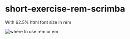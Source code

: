 # short-exercise-rem-scrimba

With 62.5% html font size in rem

![where to use rem or em](screenshot.png)
